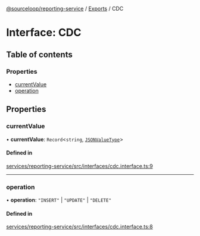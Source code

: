 [@sourceloop/reporting-service](../README.md) / [Exports](../modules.md) / CDC

# Interface: CDC

## Table of contents

### Properties

- [currentValue](CDC.md#currentvalue)
- [operation](CDC.md#operation)

## Properties

### currentValue

• **currentValue**: `Record`<`string`, [`JSONValueType`](../modules.md#jsonvaluetype)\>

#### Defined in

[services/reporting-service/src/interfaces/cdc.interface.ts:9](https://github.com/sourcefuse/loopback4-microservice-catalog/blob/93a7f917/services/reporting-service/src/interfaces/cdc.interface.ts#L9)

___

### operation

• **operation**: ``"INSERT"`` \| ``"UPDATE"`` \| ``"DELETE"``

#### Defined in

[services/reporting-service/src/interfaces/cdc.interface.ts:8](https://github.com/sourcefuse/loopback4-microservice-catalog/blob/93a7f917/services/reporting-service/src/interfaces/cdc.interface.ts#L8)
